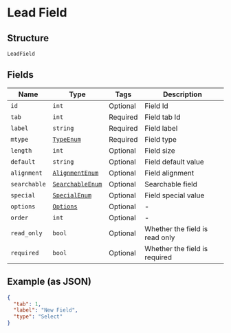 
# Lead Field

## Structure

`LeadField`

## Fields

| Name | Type | Tags | Description |
|  --- | --- | --- | --- |
| `id` | `int` | Optional | Field Id |
| `tab` | `int` | Required | Field tab Id |
| `label` | `string` | Required | Field label |
| `mtype` | [`TypeEnum`](../../doc/models/type-enum.md) | Required | Field type |
| `length` | `int` | Optional | Field size |
| `default` | `string` | Optional | Field default value |
| `alignment` | [`AlignmentEnum`](../../doc/models/alignment-enum.md) | Optional | Field alignment |
| `searchable` | [`SearchableEnum`](../../doc/models/searchable-enum.md) | Optional | Searchable field |
| `special` | [`SpecialEnum`](../../doc/models/special-enum.md) | Optional | Field special value |
| `options` | [`Options`](../../doc/models/options.md) | Optional | - |
| `order` | `int` | Optional | - |
| `read_only` | `bool` | Optional | Whether the field is read only |
| `required` | `bool` | Optional | Whether the field is required |

## Example (as JSON)

```json
{
  "tab": 1,
  "label": "New Field",
  "type": "Select"
}
```

